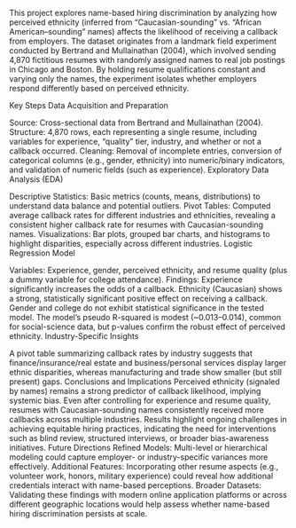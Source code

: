 This project explores name-based hiring discrimination by analyzing how perceived ethnicity (inferred from “Caucasian-sounding” vs. “African American–sounding” names) affects the likelihood of receiving a callback from employers. The dataset originates from a landmark field experiment conducted by Bertrand and Mullainathan (2004), which involved sending 4,870 fictitious resumes with randomly assigned names to real job postings in Chicago and Boston. By holding resume qualifications constant and varying only the names, the experiment isolates whether employers respond differently based on perceived ethnicity.

Key Steps
Data Acquisition and Preparation

Source: Cross-sectional data from Bertrand and Mullainathan (2004).
Structure: 4,870 rows, each representing a single resume, including variables for experience, “quality” tier, industry, and whether or not a callback occurred.
Cleaning: Removal of incomplete entries, conversion of categorical columns (e.g., gender, ethnicity) into numeric/binary indicators, and validation of numeric fields (such as experience).
Exploratory Data Analysis (EDA)

Descriptive Statistics: Basic metrics (counts, means, distributions) to understand data balance and potential outliers.
Pivot Tables: Computed average callback rates for different industries and ethnicities, revealing a consistent higher callback rate for resumes with Caucasian-sounding names.
Visualizations: Bar plots, grouped bar charts, and histograms to highlight disparities, especially across different industries.
Logistic Regression Model

Variables: Experience, gender, perceived ethnicity, and resume quality (plus a dummy variable for college attendance).
Findings:
Experience significantly increases the odds of a callback.
Ethnicity (Caucasian) shows a strong, statistically significant positive effect on receiving a callback.
Gender and college do not exhibit statistical significance in the tested model.
The model’s pseudo R-squared is modest (~0.013–0.014), common for social-science data, but p-values confirm the robust effect of perceived ethnicity.
Industry-Specific Insights

A pivot table summarizing callback rates by industry suggests that finance/insurance/real estate and business/personal services display larger ethnic disparities, whereas manufacturing and trade show smaller (but still present) gaps.
Conclusions and Implications
Perceived ethnicity (signaled by names) remains a strong predictor of callback likelihood, implying systemic bias.
Even after controlling for experience and resume quality, resumes with Caucasian-sounding names consistently received more callbacks across multiple industries.
Results highlight ongoing challenges in achieving equitable hiring practices, indicating the need for interventions such as blind review, structured interviews, or broader bias-awareness initiatives.
Future Directions
Refined Models: Multi-level or hierarchical modeling could capture employer- or industry-specific variances more effectively.
Additional Features: Incorporating other resume aspects (e.g., volunteer work, honors, military experience) could reveal how additional credentials interact with name-based perceptions.
Broader Datasets: Validating these findings with modern online application platforms or across different geographic locations would help assess whether name-based hiring discrimination persists at scale.
